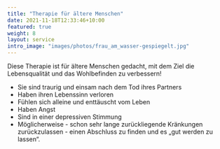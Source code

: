 ```yaml
---
title: "Therapie für ältere Menschen"
date: 2021-11-18T12:33:46+10:00
featured: true
weight: 8
layout: service
intro_image: "images/photos/frau_am_wasser-gespiegelt.jpg"
---
```


Diese Therapie ist für ältere Menschen gedacht, mit dem Ziel die Lebensqualität und das Wohlbefinden zu verbessern!

* Sie sind traurig und einsam nach dem Tod ihres Partners
* Haben ihren Lebenssinn verloren
* Fühlen sich alleine und enttäuscht vom Leben
* Haben Angst
* Sind in einer depressiven Stimmung
* Möglicherweise - schon sehr lange zurückliegende Kränkungen zurückzulassen - einen Abschluss zu finden und es „gut werden zu lassen“.
